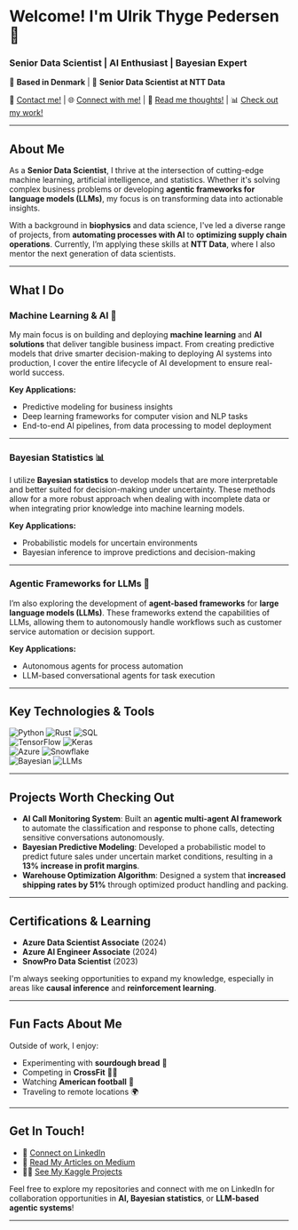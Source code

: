 # Welcome! I'm Ulrik Thyge Pedersen 👋

### Senior Data Scientist | AI Enthusiast | Bayesian Expert  
📍 **Based in Denmark** | 🏢 **Senior Data Scientist at NTT Data**  

📧 [Contact me!](mailto:UlrikTPedersen@gmail.com) | 🌐 [Connect with me!](https://www.linkedin.com/in/ulrikthygepedersen/) | 📂 [Read me thoughts!](https://medium.com/@ulriktpedersen) | 📊 [Check out my work!](https://www.kaggle.com/ulrikthygepedersen)

---

## About Me
As a **Senior Data Scientist**, I thrive at the intersection of cutting-edge machine learning, artificial intelligence, and statistics. Whether it's solving complex business problems or developing **agentic frameworks for language models (LLMs)**, my focus is on transforming data into actionable insights.

With a background in **biophysics** and data science, I've led a diverse range of projects, from **automating processes with AI** to **optimizing supply chain operations**. Currently, I’m applying these skills at **NTT Data**, where I also mentor the next generation of data scientists.

---

## What I Do

### **Machine Learning & AI** 🧠  
My main focus is on building and deploying **machine learning** and **AI solutions** that deliver tangible business impact. From creating predictive models that drive smarter decision-making to deploying AI systems into production, I cover the entire lifecycle of AI development to ensure real-world success.

**Key Applications:**
- Predictive modeling for business insights
- Deep learning frameworks for computer vision and NLP tasks
- End-to-end AI pipelines, from data processing to model deployment

---

### **Bayesian Statistics** 📊  
I utilize **Bayesian statistics** to develop models that are more interpretable and better suited for decision-making under uncertainty. These methods allow for a more robust approach when dealing with incomplete data or when integrating prior knowledge into machine learning models.

**Key Applications:**
- Probabilistic models for uncertain environments
- Bayesian inference to improve predictions and decision-making

---

### **Agentic Frameworks for LLMs** 🤖  
I’m also exploring the development of **agent-based frameworks** for **large language models (LLMs)**. These frameworks extend the capabilities of LLMs, allowing them to autonomously handle workflows such as customer service automation or decision support.

**Key Applications:**
- Autonomous agents for process automation
- LLM-based conversational agents for task execution

---

## Key Technologies & Tools

![Python](https://img.shields.io/badge/Python-FFD343?style=for-the-badge&logo=python&logoColor=blue) 
![Rust](https://img.shields.io/badge/Rust-black?style=for-the-badge&logo=rust) 
![SQL](https://img.shields.io/badge/SQL-00758F?style=for-the-badge&logo=postgresql)  
![TensorFlow](https://img.shields.io/badge/TensorFlow-FF6F00?style=for-the-badge&logo=tensorflow&logoColor=white) 
![Keras](https://img.shields.io/badge/Keras-D00000?style=for-the-badge&logo=keras&logoColor=white)  
![Azure](https://img.shields.io/badge/Azure-0078D4?style=for-the-badge&logo=microsoftazure&logoColor=white) 
![Snowflake](https://img.shields.io/badge/Snowflake-29B5E8?style=for-the-badge&logo=snowflake&logoColor=white)  
![Bayesian](https://img.shields.io/badge/Bayesian_Statistics-8B0000?style=for-the-badge&logo=scipy&logoColor=white) 
![LLMs](https://img.shields.io/badge/LLMs-NLP_Models-FF4500?style=for-the-badge&logo=OpenAI&logoColor=white)

---

## Projects Worth Checking Out

- **AI Call Monitoring System**: Built an **agentic multi-agent AI framework** to automate the classification and response to phone calls, detecting sensitive conversations autonomously.
- **Bayesian Predictive Modeling**: Developed a probabilistic model to predict future sales under uncertain market conditions, resulting in a **13% increase in profit margins**.
- **Warehouse Optimization Algorithm**: Designed a system that **increased shipping rates by 51%** through optimized product handling and packing.

---

## Certifications & Learning
- **Azure Data Scientist Associate** (2024)
- **Azure AI Engineer Associate** (2024)
- **SnowPro Data Scientist** (2023)

I'm always seeking opportunities to expand my knowledge, especially in areas like **causal inference** and **reinforcement learning**.

---

## Fun Facts About Me
Outside of work, I enjoy:
- Experimenting with **sourdough bread** 🍞
- Competing in **CrossFit** 🏋️‍♂️
- Watching **American football** 🏈
- Traveling to remote locations 🌍

---

## Get In Touch!

- 💼 [Connect on LinkedIn](https://www.linkedin.com/in/ulrikthygepedersen/)
- 📝 [Read My Articles on Medium](https://medium.com/@ulriktpedersen)
- 🧑‍💻 [See My Kaggle Projects](https://www.kaggle.com/ulrikthygepedersen)

Feel free to explore my repositories and connect with me on LinkedIn for collaboration opportunities in **AI, Bayesian statistics**, or **LLM-based agentic systems**!

---






<!--
**UlrikThygePedersen/UlrikThygePedersen** is a ✨ _special_ ✨ repository because its `README.md` (this file) appears on your GitHub profile.

Here are some ideas to get you started:

- 🔭 I’m currently working on ...
- 🌱 I’m currently learning ...
- 👯 I’m looking to collaborate on ...
- 🤔 I’m looking for help with ...
- 💬 Ask me about ...
- 📫 How to reach me: ...
- 😄 Pronouns: ...
- ⚡ Fun fact: ...
-->
